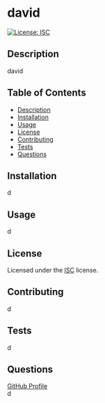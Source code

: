 
# david     

[![License: ISC](https://img.shields.io/badge/License-ISC-yellow.svg)](https://opensource.org/licenses/ISC)

## Description

david

## Table of Contents 
- [Description](#Description) 
- [Installation](#Installation)
- [Usage](#Usage)
- [License](#License)
- [Contributing](#Contributing)
- [Tests](#Tests)
- [Questions](#Questions)

## Installation

d

## Usage

d

## License

Licensed under the [ISC](./src/ISC-LICENSE.txt) license.        


## Contributing

d

## Tests 

d

## Questions

[GitHub Profile](https://github.com/d)       
d 
